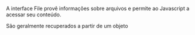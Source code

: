 A interface File provê informações sobre arquivos e permite ao Javascript a acessar seu conteúdo.

São geralmente recuperados a partir de um objeto 